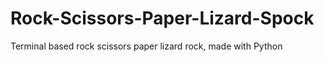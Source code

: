 # Rock-Scissors-Paper-Lizard-Spock
Terminal based rock scissors paper lizard rock, made with Python
